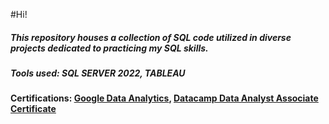 
#Hi!

##### This repository houses a collection of SQL code utilized in diverse projects dedicated to practicing my SQL skills.
##### Tools used: SQL SERVER 2022, TABLEAU
#### Certifications: [Google Data Analytics](https://www.coursera.org/account/accomplishments/professional-cert/K4RQQ5KG7VZR), [Datacamp Data Analyst Associate Certificate](https://www.datacamp.com/certificate/DAA0012636534715)
